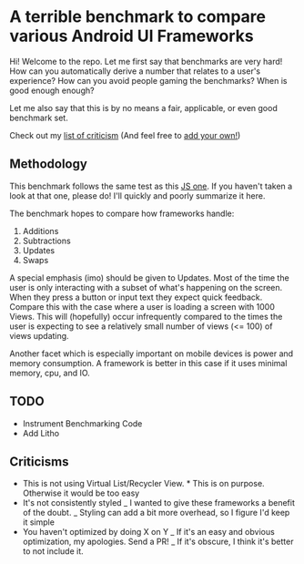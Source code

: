 # A terrible benchmark to compare various Android UI Frameworks

Hi! Welcome to the repo. Let me first say that benchmarks are very hard! How
can you automatically derive a number that relates to a user's experience? How
can you avoid people gaming the benchmarks? When is good enough enough?

Let me also say that this is by no means a fair, applicable, or even good benchmark set.

Check out my [list of criticism](#criticisms) (And feel free to [add your own!](https://github.com/MarcoPolo/android-framework-benchmark/edit/master/README.md))

## Methodology

This benchmark follows the same test as this [JS one](https://github.com/krausest/js-framework-benchmark). If you haven't taken a look at that one, please do! I'll quickly and poorly summarize it here.

The benchmark hopes to compare how frameworks handle:

1. Additions
1. Subtractions
1. Updates
1. Swaps

A special emphasis (imo) should be given to Updates. Most of the time the
user is only interacting with a subset of what's happening on the screen.
When they press a button or input text they expect quick feedback. Compare
this with the case where a user is loading a screen with 1000 Views. This
will (hopefully) occur infrequently compared to the times the user is
expecting to see a relatively small number of views (<= 100) of views
updating.

Another facet which is especially important on mobile devices is power and
memory consumption. A framework is better in this case if it uses minimal
memory, cpu, and IO.

## TODO

- Instrument Benchmarking Code
- Add Litho

## Criticisms

- This is not using Virtual List/Recycler View. \* This is on purpose. Otherwise it would be too easy
- It's not consistently styled
  _ I wanted to give these frameworks a benefit of the doubt.
  _ Styling can add a bit more overhead, so I figure I'd keep it simple
- You haven't optimized by doing X on Y
  _ If it's an easy and obvious optimization, my apologies. Send a PR!
  _ If it's obscure, I think it's better to not include it.
